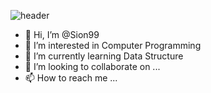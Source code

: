 ![header](https://capsule-render.vercel.app/api?type=waving&color=gradient&height=300&section=header&text=Sion's%20Github&fontSize=90)

- 👋 Hi, I’m @Sion99
- 👀 I’m interested in Computer Programming
- 🌱 I’m currently learning Data Structure
- 💞️ I’m looking to collaborate on ...
- 📫 How to reach me ...

<!---
Sion99/Sion99 is a ✨ special ✨ repository because its `README.md` (this file) appears on your GitHub profile.
You can click the Preview link to take a look at your changes.
--->
